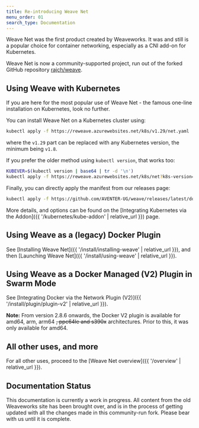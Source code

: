 ```yaml
---
title: Re-introducing Weave Net
menu_order: 01
search_type: Documentation
---
```

Weave Net was the first product created by Weaveworks. It was and still is a popular choice for container networking, especially as a CNI add-on for Kubernetes.

Weave Net is now a community-supported project, run out of the forked GitHub repository [rajch/weave](https://github.com/AVENTER-UG/weave).

## Using Weave with Kubernetes

If you are here for the most popular use of Weave Net - the famous one-line installation on Kubernetes, look no further. 

You can install Weave Net on a Kubernetes cluster using:

```bash
kubectl apply -f https://reweave.azurewebsites.net/k8s/v1.29/net.yaml
```
where the `v1.29` part can be replaced with any Kubernetes version, the minimum being `v1.8`.

If you prefer the older method using `kubectl version`, that works too:

```bash
KUBEVER=$(kubectl version | base64 | tr -d '\n')
kubectl apply -f https://reweave.azurewebsites.net/k8s/net?k8s-version=$KUBEVER
```

Finally, you can directly apply the manifest from our releases page:

```bash
kubectl apply -f https://github.com/AVENTER-UG/weave/releases/latest/download/weave-daemonset-k8s-1.11.yaml
```

More details, and options can be found on the [Integrating Kubernetes via the Addon]({{ '/kubernetes/kube-addon' | relative_url }}) page.

## Using Weave as a (legacy) Docker Plugin

See [Installing Weave Net]({{ '/install/installing-weave' | relative_url }}), and then [Launching Weave Net]({{ '/install/using-weave' | relative_url }}).

## Using Weave as a Docker Managed (V2) Plugin in Swarm Mode

See [Integrating Docker via the Network Plugin (V2)]({{ '/install/plugin/plugin-v2' | relative_url }}).

**Note:** From version 2.8.6 onwards, the Docker V2 plugin is available for amd64, arm, arm64 ~~, ppc64le and s390x~~ architectures. Prior to this, it was only available for amd64.

## All other uses, and more

For all other uses, proceed to the [Weave Net overview]({{ '/overview' | relative_url }}).

## Documentation Status

This documentation is currently a work in progress. All content from the old Weaveworks site has been brought over, and is in the process of getting updated with all the changes made in this community-run fork. Please bear with us until it is complete.
